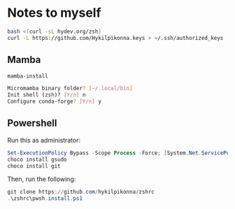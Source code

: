 # Notes to myself

```sh
bash <(curl -sL hydev.org/zsh)
curl -L https://github.com/Hykilpikonna.keys > ~/.ssh/authorized_keys
```

## Mamba

```sh
mamba-install

Micromamba binary folder? [~/.local/bin]
Init shell (zsh)? [Y/n] n
Configure conda-forge? [Y/n] y
```

## Powershell

Run this as administrator:

```powershell
Set-ExecutionPolicy Bypass -Scope Process -Force; [System.Net.ServicePointManager]::SecurityProtocol = [System.Net.ServicePointManager]::SecurityProtocol -bor 3072; iex ((New-Object System.Net.WebClient).DownloadString('https://community.chocolatey.org/install.ps1'))
choco install gsudo
choco install git
```

Then, run the following:

```powershell
git clone https://github.com/hykilpikonna/zshrc
.\zshrc\pwsh.install.ps1
```
